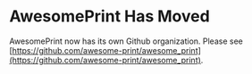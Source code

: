 AwesomePrint Has Moved
======================

AwesomePrint now has its own Github organization. Please see [https://github.com/awesome-print/awesome_print](https://github.com/awesome-print/awesome_print).
